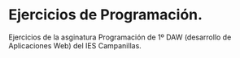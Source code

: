 # Ejercicios de Programación.
Ejercicios de la asginatura Programación de 1º DAW (desarrollo de Aplicaciones Web) del IES Campanillas.

